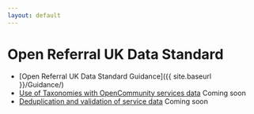 ```yaml
---
layout: default
---
```


# Open Referral UK Data Standard

* [Open Referral UK Data Standard Guidance]({{ site.baseurl }}/Guidance/)
* [Use of Taxonomies with OpenCommunity services data]() Coming soon
* [Deduplication and validation of service data]() Coming soon
